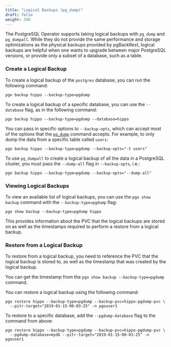 ```yaml
---
title: "Logical Backups (pg_dump)"
draft: false
weight: 200
---
```


The PostgreSQL Operator supports taking logical backups with `pg_dump` and `pg_dumpall`. While they do not provide the same performance and storage optimizations as the physical backups provided by pgBackRest, logical backups are helpful when one wants to upgrade between major PostgreSQL versions, or provide only a subset of a database, such as a table.

### Create a Logical Backup

To create a logical backup of the `postgres` database, you can run the following command:

```
pgo backup hippo --backup-type=pgdump
```

To create a logical backup of a specific database, you can use the `--database` flag, as in the following command:

```
pgo backup hippo --backup-type=pgdump --database=hippo
```

You can pass in specific options to `--backup-opts`, which can accept most of the options that the [`pg_dump`](https://www.postgresql.org/docs/current/app-pgdump.html) command accepts. For example, to only dump the data from a specific table called `users`:

```
pgo backup hippo --backup-type=pgdump --backup-opts="-t users"
```

To use `pg_dumpall` to create a logical backup of all the data in a PostgreSQL cluster, you must pass the `--dump-all` flag in `--backup-opts`, i.e.:

```
pgo backup hippo --backup-type=pgdump --backup-opts="--dump-all"
```

### Viewing Logical Backups

To view an available list of logical backups, you can use the `pgo show backup`
command with the `--backup-type=pgdump` flag:

```
pgo show backup --backup-type=pgdump hippo
```

This provides information about the PVC that the logical backups are stored on as well as the timestamps required to perform a restore from a logical backup.

### Restore from a Logical Backup

To restore from a logical backup, you need to reference the PVC that the logical backup is stored to, as well as the timestamp that was created by the logical backup.

You can get the timestamp from the `pgo show backup --backup-type=pgdump` command.

You can restore a logical backup using the following command:

```
pgo restore hippo --backup-type=pgdump --backup-pvc=hippo-pgdump-pvc \
  --pitr-target="2019-01-15-00-03-25" -n pgouser1
```

To restore to a specific database, add the `--pgdump-database` flag to the command from above:

```
pgo restore hippo --backup-type=pgdump --backup-pvc=hippo-pgdump-pvc \
  --pgdump-database=mydb --pitr-target="2019-01-15-00-03-25" -n pgouser1
```
